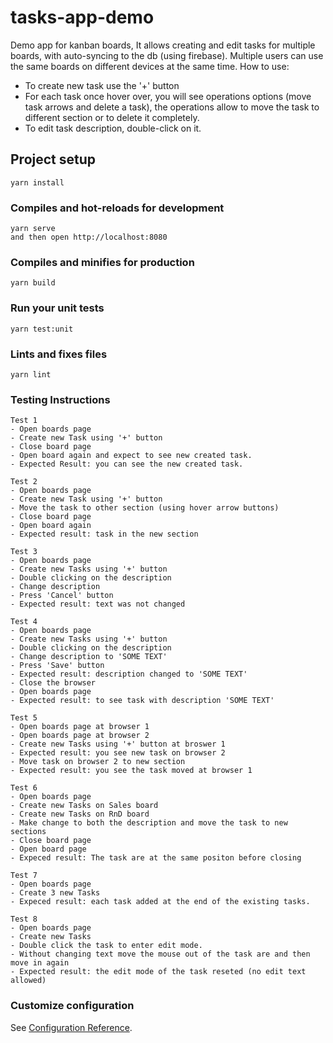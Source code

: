 # tasks-app-demo

Demo app for kanban boards, It allows creating and edit tasks for multiple boards,
with auto-syncing to the db (using firebase).
Multiple users can use the same boards on different devices at the same time.
How to use:
- To create new task use the '+' button
- For each task once hover over, you will see operations options (move task arrows and delete a task),
  the operations allow to move the task to different section or to delete it completely.  
- To edit task description, double-click on it.

## Project setup
```
yarn install
```

### Compiles and hot-reloads for development
```
yarn serve
and then open http://localhost:8080 
```

### Compiles and minifies for production
```
yarn build
```

### Run your unit tests
```
yarn test:unit
```

### Lints and fixes files
```
yarn lint
```

### Testing Instructions
```
Test 1
- Open boards page
- Create new Task using '+' button
- Close board page
- Open board again and expect to see new created task.
- Expected Result: you can see the new created task.
```
```
Test 2
- Open boards page
- Create new Task using '+' button
- Move the task to other section (using hover arrow buttons)
- Close board page
- Open board again
- Expected result: task in the new section
```

```
Test 3
- Open boards page
- Create new Tasks using '+' button
- Double clicking on the description
- Change description
- Press 'Cancel' button
- Expected result: text was not changed
```
```
Test 4
- Open boards page
- Create new Tasks using '+' button
- Double clicking on the description
- Change description to 'SOME TEXT'
- Press 'Save' button
- Expected result: description changed to 'SOME TEXT'
- Close the browser
- Open boards page
- Expected result: to see task with description 'SOME TEXT'
```
```
Test 5
- Open boards page at browser 1
- Open boards page at browser 2
- Create new Tasks using '+' button at broswer 1
- Expected result: you see new task on browser 2
- Move task on browser 2 to new section
- Expected result: you see the task moved at browser 1
```
```
Test 6
- Open boards page
- Create new Tasks on Sales board
- Create new Tasks on RnD board
- Make change to both the description and move the task to new sections
- Close board page
- Open board page
- Expeced result: The task are at the same positon before closing 
```
```
Test 7
- Open boards page
- Create 3 new Tasks
- Expeced result: each task added at the end of the existing tasks. 
```
```
Test 8
- Open boards page
- Create new Tasks
- Double click the task to enter edit mode.
- Without changing text move the mouse out of the task are and then move in again
- Expected result: the edit mode of the task reseted (no edit text allowed)  
```


### Customize configuration
See [Configuration Reference](https://cli.vuejs.org/config/).
